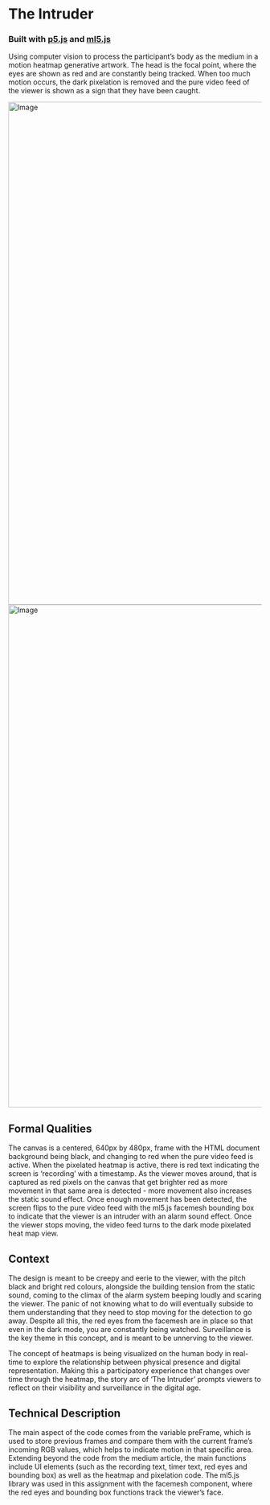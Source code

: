 # The Intruder

### **Built with [p5.js](https://p5js.org/) and [ml5.js](https://ml5js.org/)**

Using computer vision to process the participant’s body as the medium in a motion heatmap generative artwork. The head is the focal point, where the eyes are shown as red and are constantly being tracked. When too much motion occurs, the dark pixelation is removed and the pure video feed of the viewer is shown as a sign that they have been caught. 

<img src="https://github.com/lamvpham/The-Intruder/blob/main/image1.png?raw=true" width="1000" title="Image" alt="Image">
<img src="https://github.com/lamvpham/The-Intruder/blob/main/image2.png?raw=true" width="1000" title="Image" alt="Image">


## Formal Qualities
The canvas is a centered, 640px by 480px, frame with the HTML document background being black, and changing to red when the pure video feed is active. When the pixelated heatmap is active, there is red text indicating the screen is ‘recording’ with a timestamp. As the viewer moves around, that is captured as red pixels on the canvas that get brighter red as more movement in that same area is detected - more movement also increases the static sound effect. Once enough movement has been detected, the screen flips to the pure video feed with the ml5.js facemesh bounding box to indicate that the viewer is an intruder with an alarm sound effect. Once the viewer stops moving, the video feed turns to the dark mode pixelated heat map view.

## Context
The design is meant to be creepy and eerie to the viewer, with the pitch black and bright red colours, alongside the building tension from the static sound, coming to the climax of the alarm system beeping loudly and scaring the viewer. The panic of not knowing what to do will eventually subside to them understanding that they need to stop moving for the detection to go away. Despite all this, the red eyes from the facemesh are in place so that even in the dark mode, you are constantly being watched. Surveillance is the key theme in this concept, and is meant to be unnerving to the viewer.  
  
The concept of heatmaps is being visualized on the human body in real-time to explore the relationship between physical presence and digital representation. Making this a participatory experience that changes over time through the heatmap, the story arc of ‘The Intruder’ prompts viewers to reflect on their visibility and surveillance in the digital age.

## Technical Description
The main aspect of the code comes from the variable preFrame, which is used to store previous frames and compare them with the current frame’s incoming RGB values, which helps to indicate motion in that specific area. Extending beyond the code from the medium article, the main functions include UI elements (such as the recording text, timer text, red eyes and bounding box) as well as the heatmap and pixelation code. The ml5.js library was used in this assignment with the facemesh component, where the red eyes and bounding box functions track the viewer’s face. 

